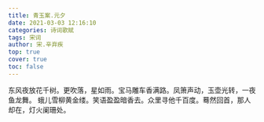 ```yaml
---
title: 青玉案.元夕
date: 2021-03-03 12:16:10
categories: 诗词歌赋
tags: 宋词
author: 宋.辛弃疾
top: true
cover: true
toc: false
---
```

东风夜放花千树。更吹落，星如雨。宝马雕车香满路。凤箫声动，玉壶光转，一夜鱼龙舞。
蛾儿雪柳黄金缕。笑语盈盈暗香去。众里寻他千百度。蓦然回首，那人却在，灯火阑珊处。

